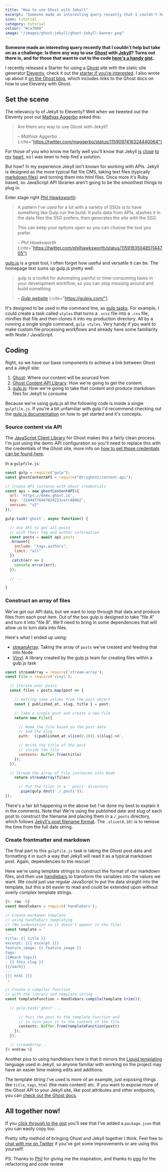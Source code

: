 ```yaml
---
title: "How to use Ghost with Jekyll"
excerpt: "Someone made an interesting query recently that I couldn't help but take on as a challenge: Is there any way to use [Ghost](https://ghost.org) with [Jekyll](https://jekyllrb.com)?"
icon: tutorial
category: tutorial
colour: "#ca7600"
image: "/images/ghost-jekyll/ghost-jekyll-banner.png"
---
```



**Someone made an interesting query recently that I couldn't help but take on as a challenge: Is there any way to use [Ghost](https://ghost.org) with [Jekyll](https://jekyllrb.com)? Turns out there is, and for those that want to cut to the code [here's a handy gist](https://gist.github.com/daviddarnes/eb956c1a8b57f4249ea57516b06ca89e).**

I recently released a Starter for using a [Ghost](https://ghost.org) site with the static site generator [Eleventy](https://11ty.io), check it out the [starter if you're interested](https://github.com/TryGhost/eleventy-starter-ghost/). I also wrote up about it [on the Ghost blog](https://ghost.org/blog/eleventy/), which includes links to the Ghost docs on how to use Eleventy with Ghost.

## Set the scene

The relevancy to of Jekyll to Eleventy? Well when we tweeted out the Eleventy post out [Mathias Aggerbo](https://twitter.com/maggerbo) asked this:
> Are there any way to use Ghost with Jekyll?
>
> – <cite>Mathias Aggerbo</cite>
{:cite="https://twitter.com/maggerbo/status/1159097416324440064"}

For those of you who know me fairly well you'll know that Jekyll [is](https://www.siteleaf.com/blog/making-your-first-jekyll-theme-part-1/) [close](https://david.darn.es/2017/07/25/adding-heading-links-to-your-jekyll-blog/) [to](https://webdesign.tutsplus.com/tutorials/how-to-create-and-publish-a-jekyll-theme-gem--cms-27475) [my](https://david.darn.es/2016/05/17/jekyll-conf-lightning-talk/) [heart](https://alembic.darn.es/), so I was keen to help find a solution.

But how? In my experience Jekyll isn't known for working with APIs. Jekyll is designed as the more typical flat file CMS, taking text files (typically [markdown files](https://jekyllrb.com/docs/step-by-step/08-blogging/)) and turning them into html files. Once more it's Ruby based, so JavaScript API libraries aren't going to be the smoothest things to plug in.

Enter stage right [Phil Hawksworth](https://twitter.com/philhawksworth):
> A pattern I’ve used for a lot with a variety of SSGs is to have something like Gulp run the build. It pulls data from APIs, stashes it in the data files the SSG prefers, then generates the site with the SSG.
>
> This can keep your options open so you can choose the tool you prefer.
>
> – <cite>Phil Hawksworth</cite>
{:cite="https://twitter.com/philhawksworth/status/1159193504851144705"}

[gulp.js](https://gulpjs.com/) is a great tool, I often forget how useful and versatile it can be. The homepage text sums up gulp.js pretty well:

> gulp is a toolkit for automating painful or time-consuming tasks in your development workflow, so you can stop messing around and build something
>
> <cite>– <a href="https://gulpjs.com">Gulp website</a></cite>
{:cite="https://gulpjs.com/"}


It's designed to be used in the command line, as [gulp tasks](https://gulpjs.com/docs/en/getting-started/creating-tasks). For example, I could create a task called `styles` that turns a `.scss` file into a `.css` file, minifies that file and then clones it into my production directory. All by a running a single single command, `gulp styles`. Very handy if you want to make custom file processing workflows and already have some familiarity with Node / JavaScript.

## Coding

Right, so we have our base components to achieve a link between Ghost and a Jekyll site:
1. [Ghost](https://ghost.org): Where our content will be sourced from
1. [Ghost Content API Library](https://ghost.org/docs/api/v2/javascript/): How we're going to get the content
1. [gulp.js](https://gulpjs.com): How we're going to take that content and produce markdown files for Jekyll to consume

Because we're using gulp.js all the following code is inside a single `gulpfile.js`. If you're a bit unfamiliar with gulp I'd recommend checking out the [gulp.js documentation](https://gulpjs.com/docs/en/getting-started/quick-start) on how to get started and it's concepts.

### Source content via API

The [JavaScript Client Library](https://www.npmjs.com/package/@tryghost/content-api) for Ghost makes this a fairly clean process. I'm just using the demo API configuration so you'll need to replace this with the credentials of the Ghost site, more info on [how to get those credentials can be found here](https://ghost.org/docs/api/v2/javascript/content/#authentication).

In a `gulpfile.js`:

``` js
const gulp = require("gulp");
const ghostContentAPI = require("@tryghost/content-api");

// Create API instance with Ghost credentials
const api = new ghostContentAPI({
  url: 'https://demo.ghost.io',
  key: '22444f78447824223cefc48062',
  version: "v2"
});

gulp.task('ghost', async function() {

  // Use API to get all posts
  // with their tag and author information
  const posts = await api.posts
  .browse({
    include: "tags,authors",
    limit: "all"
  })
  .catch(err => {
    console.error(err);
  });

  // ...

}
```

### Construct an array of files

We've got our API data, but we want to loop through that data and produce files from each post item. Out of the box gulp is designed to take "file A" and turn it into "file B". We'll need to bring in some dependencies that will allow us to turn data into files.

Here's what I ended up using:
- [streamArray](https://www.npmjs.com/package/stream-array): Taking the array of `posts` we've created and feeding that into Node
- [Vinyl](https://www.npmjs.com/package/vinyl): A library created by the gulp.js team for creating files within a gulp.js task

``` js
const streamArray = require('stream-array');
const File = require('vinyl');

  // Iterate over posts
  const files = posts.map(post => {

    // Getting some values from the post object
    const { published_at, slug, title } = post;

    // Take a single post and create a new file
    return new File({

      // Name the file based on the post date
      // and the slug
      path: `${published_at.slice(0,10)}-${slug}.md`,

      // Write the title of the post
      // inside the file
      contents: Buffer.from(title)
    });
  });

  // Stream the array of file instances into Node
    return streamArray(files)

      // Put the files in a '_posts' directory
      .pipe(gulp.dest('./_posts'));
});
```

There's a fair bit happening in the above but I've done my best to explain it in the comments. Note that We're using the published date and slug of each post to construct the filename and placing them in a `/_posts` directory, which follows [Jekyll's post filename format](https://jekyllrb.com/docs/posts/#creating-posts). The `.slice(0,10)` is to remove the time from the full date string.

### Create frontmatter and markdown

The final part to this `gulpfile.js` task is taking the Ghost post data and formatting it in such a way that Jekyll will read it as a typical markdown post. Again, dependencies to the rescue!

Here we're using template strings to construct the format of our markdown files, and then use [handlebars](https://www.npmjs.com/package/handlebars) to transform the variables into the values we want. We could just use regular JavaScript to put the data straight into the template, but this a bit easier to read and could be extended upon without overly complex template strings.

``` js
{%- raw -%}
const Handlebars = require('handlebars');

// Create markdown template
// using handlebars templating
// (No indentation so it doesn't appear in the file)
const template = `
---
title: {{ title }}
excerpt: {{{ excerpt }}}
feature_image: {{ feature_image }}
tags:
{{#each tags}}
- {{ this.slug }}
{{/each}}
---
{{{ html }}}
`;

// Create a compiler function
// with the library and template string
const templateFunction = Handlebars.compile(template.trim());

  // gulp.task('ghost'...

      // Pass the post to the template function and
      // in turn pass it to the content of the file
      contents: Buffer.from(templateFunction(post))
    });
  });

  // streamArray...
{% endraw %}
```

Another plus to using handlebars here is that it mirrors the [Liquid templating](https://shopify.github.io/liquid/) language used in Jekyll, so anyone familiar with working on the project may have an easier time making edits and additions.

The template string I've used is more of an example, just exposing things like `title`, `tags`, `html` (the main content) etc. If you want to expose more of the Ghost API to your Jekyll site, like post attributes and other endpoints, you can [check out the Ghost docs](https://ghost.org/docs/api/v2/content/#endpoints).

## All together now!

<script src="https://gist.github.com/daviddarnes/eb956c1a8b57f4249ea57516b06ca89e.js?file=gulpfile.js"></script>

If you [click through to the gist](https://gist.github.com/daviddarnes/eb956c1a8b57f4249ea57516b06ca89e) you'll see that I've added a `package.json` that you can easily copy too.

Pretty nifty method of bringing Ghost and Jekyll together I think. Feel free to [chat with me on Twitter](https://twitter.com/DavidDarnes) if you've got some improvements or are using this yourself!

PS. Thanks to [Phil](https://twitter.com/philhawksworth) for giving me the inspiration, and thanks to [egg](https://twitter.com/allouis_) for the refactoring and code review
